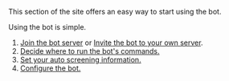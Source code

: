 This section of the site offers an easy way to start using the bot.

Using the bot is simple.

1. [Join the bot server](join-server) or [Invite the bot to your own server](invite-bot).
2. [Decide where to run the bot's commands.](running-commands)
3. [Set your auto screening information.](auto-screening)
4. [Configure the bot.](configure-bot)
